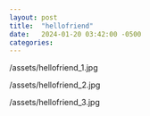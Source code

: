 ```yaml
---
layout: post
title:  "hellofriend"
date:   2024-01-20 03:42:00 -0500
categories: 
---
```

/assets/hellofriend_1.jpg

/assets/hellofriend_2.jpg

/assets/hellofriend_3.jpg